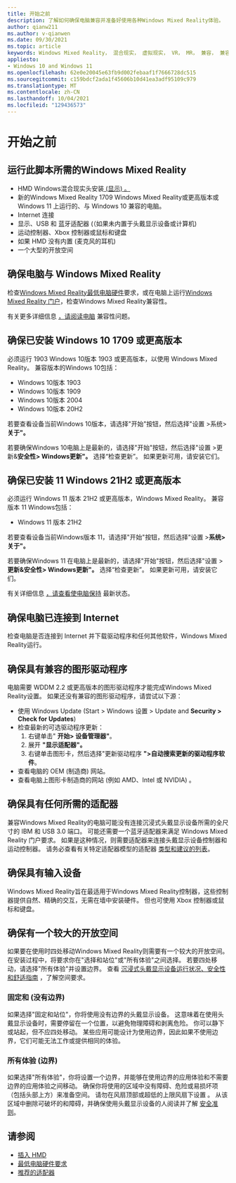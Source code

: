 ```yaml
---
title: 开始之前
description: 了解如何确保电脑兼容并准备好使用各种Windows Mixed Reality体验。
author: qianw211
ms.author: v-qianwen
ms.date: 09/30/2021
ms.topic: article
keywords: Windows Mixed Reality， 混合现实， 虚拟现实， VR， MR， 兼容， 兼容性， 入门， 设置， 电脑， 系统要求
appliesto:
- Windows 10 and Windows 11
ms.openlocfilehash: 62e0e20045e63fb9d002febaaf1f7666728dc515
ms.sourcegitcommit: c159bdcf2ada1f45606b10d41ea3adf95109c979
ms.translationtype: MT
ms.contentlocale: zh-CN
ms.lasthandoff: 10/04/2021
ms.locfileid: "129436573"
---
```

# <a name="before-you-start"></a>开始之前

## <a name="what-youll-need-to-run-windows-mixed-reality"></a>运行此脚本所需的Windows Mixed Reality

* HMD Windows混合现实头安装[ (显示) 。 ](https://www.microsoft.com/en-us/windows/windows-mixed-reality-devices)
* 新的Windows Mixed Reality [](https://support.microsoft.com/en-us/help/4039260/windows-10-mixed-reality-pc-hardware-guidelines) 1709 Windows Mixed Reality或更高版本或 Windows 11 上运行的、与 Windows 10 兼容的电脑。
* Internet 连接
* 显示、USB 和 蓝牙适配器 (（如果未内置于头戴显示设备或计算机) 
* 运动控制器、Xbox 控制器或鼠标和键盘
* 如果 HMD 没有内置 (麦克风的耳机) 
* 一个大型的开放空间

## <a name="make-sure-your-pc-is-compatible-with-windows-mixed-reality"></a>确保电脑与 Windows Mixed Reality

检查[Windows Mixed Reality最低电脑硬件](windows-mixed-reality-minimum-pc-hardware-compatibility-guidelines.md)要求，或在电脑上运行[Windows Mixed Reality 门户](install-windows-mixed-reality.md#launch-mixed-reality-portal)，检查Windows Mixed Reality兼容性。

有关更多详细信息 [，请阅读电脑](https://support.microsoft.com/help/4045777/windows-10-get-help-with-pc-compatibility-in-windows-mixed-reality) 兼容性问题。

## <a name="make-sure-you-have-the-windows-10-version-1709-or-newer-installed"></a>确保已安装 Windows 10 1709 或更高版本

必须运行 1903 Windows 10版本 1903 或更高版本，以使用 Windows Mixed Reality。 兼容版本的Windows 10包括：

* Windows 10版本 1903
* Windows 10版本 1909
* Windows 10版本 2004
* Windows 10版本 20H2

若要查看设备当前Windows 10版本，请选择"开始"按钮，然后选择"设置 >系统>**关于"。**

若要确保Windows 10电脑上是最新的，请选择"开始"按钮，然后选择"设置 >更新&**安全性> Windows更新"。**  选择“检查更新”。 如果更新可用，请安装它们。

## <a name="make-sure-you-have-the-windows-11-version-21h2-or-newer-installed"></a>确保已安装 11 Windows 21H2 或更高版本

必须运行 Windows 11 版本 21H2 或更高版本，Windows Mixed Reality。 兼容版本 11 Windows包括：

* Windows 11 版本 21H2

若要查看设备当前Windows版本 11，请选择"开始"按钮，然后选择"设置 >**系统>关于"。**

若要确保Windows 11 在电脑上是最新的，请选择"开始"按钮，然后选择"设置 >**更新&安全性> Windows更新"。**  选择“检查更新”。 如果更新可用，请安装它们。

有关详细信息 [，请查看使电脑保持](https://support.microsoft.com/help/12373/windows-update-faq) 最新状态。

## <a name="make-sure-your-pc-is-connected-to-the-internet"></a>确保电脑已连接到 Internet

检查电脑是否连接到 Internet 并下载驱动程序和任何其他软件，Windows Mixed Reality运行。

## <a name="make-sure-you-have-a-compatible-graphics-driver"></a>确保具有兼容的图形驱动程序

电脑需要 WDDM 2.2 或更高版本的图形驱动程序才能完成Windows Mixed Reality设置。 如果还没有兼容的图形驱动程序，请尝试以下源：

* 使用 Windows Update (Start > Windows 设置 > Update and **Security > Check for Updates**) 
* 检查最新的可选驱动程序更新：
    1. 右键单击" **开始> 设备管理器"**。
    2. 展开 **"显示适配器"。**
    3. 右键单击图形卡，然后选择"更新驱动程序 **">自动搜索更新的驱动程序软件**。
* 查看电脑的 OEM (制造商) 网站。
* 查看电脑上图形卡制造商的网站 (例如 AMD、Intel 或 NVIDIA) 。

## <a name="make-sure-that-you-have-any-required-adapters"></a>确保具有任何所需的适配器

兼容Windows Mixed Reality的电脑可能没有连接沉浸式头戴显示设备所需的全尺寸的 IBM 和 USB 3.0 端口。 可能还需要一个蓝牙适配器来满足 Windows Mixed Reality 门户要求。  如果是这种情况，则需要适配器来连接头戴显示设备控制器和运动控制器。 请务必查看有关特定适配器模型的适配器 [类型和建议的列表](recommended-adapters-for-windows-mixed-reality-capable-pcs.md)。

## <a name="make-sure-that-you-have-input-devices"></a>确保具有输入设备

Windows Mixed Reality旨在最适用于Windows Mixed Reality控制器，这些控制器提供自然、精确的交互，无需在墙中安装硬件。 但也可使用 Xbox 控制器或鼠标和键盘。

## <a name="make-sure-that-you-have-a-large-open-space"></a>确保有一个较大的开放空间

如果要在使用时四处移动Windows Mixed Reality则需要有一个较大的开放空间。  在安装过程中，将要求你在"选择和站位"或"所有体验"之间选择。 若要四处移动，请选择"所有体验"并设置边界。 查看 [沉浸式头戴显示设备运行状况、安全性和舒适指南](wmr-health-safety-comfort.md) ，了解空间要求。

### <a name="seated-and-standing-no-boundary"></a>固定和 (没有边界) 

如果选择"固定和站位"，你将使用没有边界的头戴显示设备。 这意味着在使用头戴显示设备时，需要停留在一个位置，以避免物理障碍和剥离危险。 你可以静下或站起，但不应四处移动。 某些应用可能设计为使用边界，因此如果不使用边界，它们可能无法工作或提供相同的体验。

### <a name="all-experiences-boundary"></a>所有体验 (边界) 

如果选择"所有体验"，你将设置一个边界，并能够在使用边界的应用体验和不需要边界的应用体验之间移动。 确保你将使用的区域中没有障碍、危险或易损坏项（包括头部上方）来准备空间。 请勿在风扇顶部或超低的上限风扇下设置 。 从该区域中删除可破坏的和障碍，并确保使用头戴显示设备的人阅读并了解 [安全准则](https://support.microsoft.com/en-us/help/4039969/windows-10-mixed-reality-immersive-headset-health-safety-comfort)。

## <a name="see-also"></a>请参阅

* [插入 HMD](plug-in-your-headset.md)
* [最低电脑硬件要求](windows-mixed-reality-minimum-pc-hardware-compatibility-guidelines.md)
* [推荐的适配器](recommended-adapters-for-windows-mixed-reality-capable-pcs.md)